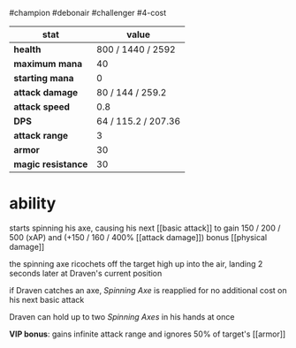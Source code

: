 #champion
#debonair
#challenger
#4-cost

| stat | value |
|---|---|
| **health** | 800 / 1440 / 2592 |
| **maximum mana** | 40 |
| **starting mana** | 0 |
| **attack damage** | 80 / 144 / 259.2 |
| **attack speed** | 0.8 |
| **DPS** | 64 / 115.2 / 207.36 | 
| **attack range** | 3 |
| **armor** | 30 |
| **magic resistance** | 30 |

# ability
starts spinning his axe, causing his next [[basic attack]] to gain 150 / 200 / 500 (xAP) and (+150 / 160 / 400% [[attack damage]]) bonus [[physical damage]]

the spinning axe ricochets off the target high up into the air, landing 2 seconds later at Draven's current position

if Draven catches an axe, *Spinning Axe* is reapplied for no additional cost on his next basic attack

Draven can hold up to two *Spinning Axes* in his hands at once

**VIP bonus**: gains infinite attack range and ignores 50% of target's [[armor]]